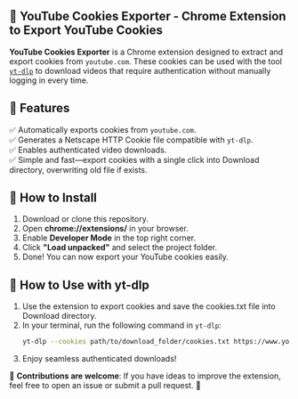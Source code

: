 ## 📌 **YouTube Cookies Exporter - Chrome Extension to Export YouTube Cookies**  

**YouTube Cookies Exporter** is a Chrome extension designed to extract and export cookies from `youtube.com`. These cookies can be used with the tool [`yt-dlp`](https://github.com/yt-dlp/yt-dlp) to download videos that require authentication without manually logging in every time.  

## 🚀 **Features**  
✅ Automatically exports cookies from `youtube.com`.  
✅ Generates a Netscape HTTP Cookie file compatible with `yt-dlp`.  
✅ Enables authenticated video downloads.  
✅ Simple and fast—export cookies with a single click into Download directory, overwriting old file if exists.  

## 🔧 **How to Install**  
1. Download or clone this repository.  
2. Open **chrome://extensions/** in your browser.  
3. Enable **Developer Mode** in the top right corner.  
4. Click **"Load unpacked"** and select the project folder.  
5. Done! You can now export your YouTube cookies easily.  

## 🎯 **How to Use with yt-dlp**  
1. Use the extension to export cookies and save the cookies.txt file into Download directory.  
2. In your terminal, run the following command in `yt-dlp`:  
   ```sh
   yt-dlp --cookies path/to/download_folder/cookies.txt https://www.youtube.com/watch?v=VIDEO_ID
   ```
3. Enjoy seamless authenticated downloads!  

📢 **Contributions are welcome**: If you have ideas to improve the extension, feel free to open an issue or submit a pull request. 🚀
